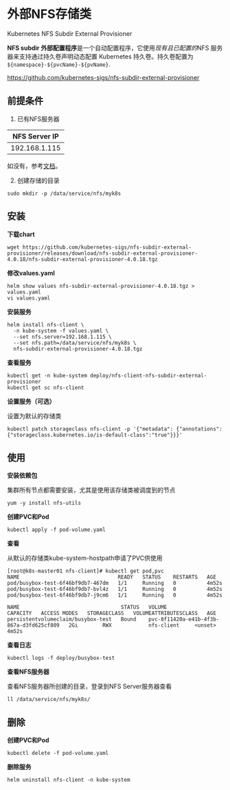 # 外部NFS存储类

Kubernetes NFS Subdir External Provisioner

**NFS subdir 外部配置程序**是一个自动配置程序，它使用*现有且已配置的*NFS 服务器来支持通过持久卷声明动态配置 Kubernetes 持久卷。持久卷配置为`${namespace}-${pvcName}-${pvName}`.

https://github.com/kubernetes-sigs/nfs-subdir-external-provisioner



## 前提条件

1. 已有NFS服务器

| NFS Server IP |
| ------------- |
| 192.168.1.115 |

如没有，参考[文档](https://atengk.github.io/work/#/work/service/nfs/)。

2. 创建存储的目录

```
sudo mkdir -p /data/service/nfs/myk8s
```



## 安装

**下载chart**

```
wget https://github.com/kubernetes-sigs/nfs-subdir-external-provisioner/releases/download/nfs-subdir-external-provisioner-4.0.18/nfs-subdir-external-provisioner-4.0.18.tgz
```

**修改values.yaml**

```
helm show values nfs-subdir-external-provisioner-4.0.18.tgz > values.yaml
vi values.yaml
```

**安装服务**

```
helm install nfs-client \
  -n kube-system -f values.yaml \
  --set nfs.server=192.168.1.115 \
  --set nfs.path=/data/service/nfs/myk8s \
  nfs-subdir-external-provisioner-4.0.18.tgz
```

**查看服务**

```
kubectl get -n kube-system deploy/nfs-client-nfs-subdir-external-provisioner
kubectl get sc nfs-client
```

**设置服务（可选）**

设置为默认的存储类

```
kubectl patch storageclass nfs-client -p '{"metadata": {"annotations":{"storageclass.kubernetes.io/is-default-class":"true"}}}'
```

## 使用

**安装依赖包**

集群所有节点都需要安装，尤其是使用该存储类被调度到的节点

```
yum -y install nfs-utils
```

**创建PVC和Pod**

```
kubectl apply -f pod-volume.yaml
```

**查看**

从默认的存储类kube-system-hostpath申请了PVC供使用

```
[root@k8s-master01 nfs-client]# kubectl get pod,pvc
NAME                                READY   STATUS    RESTARTS   AGE
pod/busybox-test-6f46bf9db7-467dm   1/1     Running   0          4m52s
pod/busybox-test-6f46bf9db7-bvl4z   1/1     Running   0          4m52s
pod/busybox-test-6f46bf9db7-j9cm6   1/1     Running   0          4m52s

NAME                                 STATUS   VOLUME                                     CAPACITY   ACCESS MODES   STORAGECLASS   VOLUMEATTRIBUTESCLASS   AGE
persistentvolumeclaim/busybox-test   Bound    pvc-8f11420a-e41b-4f3b-867a-d3fd625cf809   2Gi        RWX            nfs-client     <unset>                 4m52s
```

**查看日志**

```
kubectl logs -f deploy/busybox-test
```

**查看NFS服务器**

查看NFS服务器所创建的目录，登录到NFS Server服务器查看

```
ll /data/service/nfs/myk8s/
```



## 删除

**创建PVC和Pod**

```
kubectl delete -f pod-volume.yaml
```

**删除服务**

```
helm uninstall nfs-client -n kube-system
```



